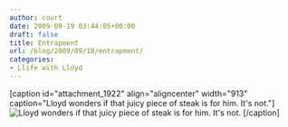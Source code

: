 ```yaml
---
author: court
date: 2009-09-19 03:44:05+00:00
draft: false
title: Entrapment
url: /blog/2009/09/18/entrapment/
categories:
- Llife with Lloyd
---
```


[caption id="attachment_1922" align="aligncenter" width="913" caption="Lloyd wonders if that juicy piece of steak is for him.  It's not."]![Lloyd wonders if that juicy piece of steak is for him.  It's not.](http://www.vallentyne.com/blog/wp-content/uploads/2009/09/DSC_0067.jpg)
[/caption]
